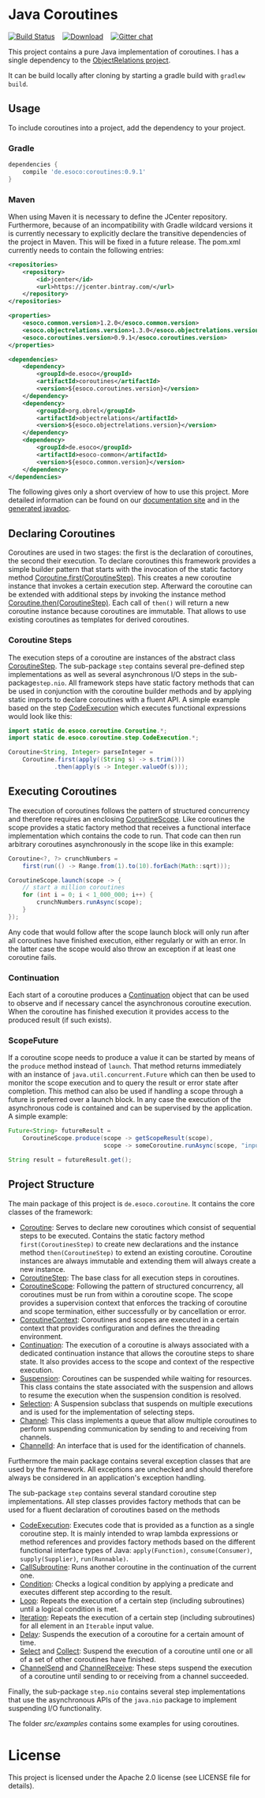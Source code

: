 # Java Coroutines

[![Build Status](https://www.travis-ci.org/esoco/coroutines.svg?branch=master)](https://www.travis-ci.org/esoco/coroutines)&nbsp;&nbsp;&nbsp;
[![Download](https://api.bintray.com/packages/esoco/sdack/coroutines/images/download.svg)](https://bintray.com/esoco/sdack/coroutines/_latestVersion)&nbsp;&nbsp;&nbsp;
[![Gitter chat](https://badges.gitter.im/esoco-coroutines/gitter.png)](https://gitter.im/esoco-coroutines/community)

This project contains a pure Java implementation of coroutines. I has a single dependency to the [ObjectRelations project](https://github.com/esoco/objectrelations). 

It can be build locally after cloning by starting a gradle build with `gradlew build`. 

## Usage
To include coroutines into a project, add the dependency to your project. 

### Gradle

```gradle
dependencies {
	compile 'de.esoco:coroutines:0.9.1'
}
```

### Maven
When using Maven it is necessary to define the JCenter repository. Furthermore, because of an incompatibility with Gradle wildcard versions it is currently necessary to explicitly declare the transitive dependencies of the project in Maven. This will be fixed in a future release. The pom.xml currently needs to contain the following entries:

```xml
<repositories>
    <repository>
        <id>jcenter</id>
        <url>https://jcenter.bintray.com/</url>
    </repository>
</repositories>

<properties>
    <esoco.common.version>1.2.0</esoco.common.version>
    <esoco.objectrelations.version>1.3.0</esoco.objectrelations.version>
    <esoco.coroutines.version>0.9.1</esoco.coroutines.version>
</properties>

<dependencies>
    <dependency>
        <groupId>de.esoco</groupId>
        <artifactId>coroutines</artifactId>
        <version>${esoco.coroutines.version}</version>
    </dependency>
    <dependency>
        <groupId>org.obrel</groupId>
        <artifactId>objectrelations</artifactId>
        <version>${esoco.objectrelations.version}</version>
    </dependency>
    <dependency>
        <groupId>de.esoco</groupId>
        <artifactId>esoco-common</artifactId>
        <version>${esoco.common.version}</version>
    </dependency>
</dependencies>

```

The following gives only a short overview of how to use this project. More detailed information can be found on our [documentation site](https://esoco.gitbook.io/sdack/coroutines/introduction) and in the [generated javadoc](https://esoco.github.io/coroutines/javadoc/).

## Declaring Coroutines

Coroutines are used in two stages: the first is the declaration of coroutines, the second their execution. To declare coroutines this framework provides a simple builder pattern that starts with the invocation of the static factory method [Coroutine.first(CoroutineStep)](https://esoco.github.io/coroutines/javadoc/de/esoco/coroutine/Coroutine.html#first-de.esoco.coroutine.CoroutineStep-). This creates a new coroutine instance that invokes a certain execution step. Afterward the coroutine can be extended with additional steps by invoking the instance method [Coroutine.then(CoroutineStep)](https://esoco.github.io/coroutines/javadoc/de/esoco/coroutine/Coroutine.html#then-de.esoco.coroutine.CoroutineStep-). Each call of `then()` will return a new coroutine instance because coroutines are immutable. That allows to use existing coroutines as templates for derived coroutines.

### Coroutine Steps

The execution steps of a coroutine are instances of the abstract class [CoroutineStep](https://esoco.github.io/coroutines/javadoc/de/esoco/coroutine/CoroutineStep.html). The sub-package `step` contains several pre-defined step implementations as well as several asynchronous I/O steps in the sub-package`step.nio`. All framework steps have static factory methods that can be used in conjunction with the coroutine builder methods and by applying static imports to declare coroutines with a fluent API. A simple example based on the step [CodeExecution](https://esoco.github.io/coroutines/javadoc/de/esoco/coroutine/step/CodeExecution.html) which executes functional expressions would look like this:

```java
import static de.esoco.coroutine.Coroutine.*;
import static de.esoco.coroutine.step.CodeExecution.*;

Coroutine<String, Integer> parseInteger =
    Coroutine.first(apply((String s) -> s.trim()))
             .then(apply(s -> Integer.valueOf(s)));
```

## Executing Coroutines

The execution of coroutines follows the pattern of structured concurrency and therefore requires an enclosing [CoroutineScope](https://esoco.github.io/coroutines/javadoc/de/esoco/coroutine/CoroutineScope.html). Like coroutines the scope provides a static factory method that receives a functional interface implementation which contains the code to run. That code can then run arbitrary coroutines asynchronously in the scope like in this example:

```java
Coroutine<?, ?> crunchNumbers =
    first(run(() -> Range.from(1).to(10).forEach(Math::sqrt)));

CoroutineScope.launch(scope -> {
    // start a million coroutines
    for (int i = 0; i < 1_000_000; i++) {
        crunchNumbers.runAsync(scope);
    }
}); 
```

Any code that would follow after the scope launch block will only run after all coroutines have finished execution, either regularly or with an error. In the latter case the scope would also throw an exception if at least one coroutine fails.

### Continuation

Each start of a coroutine produces a [Continuation](https://esoco.github.io/coroutines/javadoc/de/esoco/coroutine/Continuation.html) object that can be used to observe and if necessary cancel the asynchronous coroutine execution. When the coroutine has finished execution it provides access to the produced result (if such exists).

### ScopeFuture 

If a coroutine scope needs to produce a value it can be started by means of the `produce` method instead of `launch`. That method returns immediately with an instance of `java.util.concurrent.Future` which can then be used to monitor the scope execution and to query the result or error state after completion. This method can also be used if handling a scope through a future is preferred over a launch block. In any case the execution of the asynchronous code is contained and can be supervised by the application. A simple example:

```java
Future<String> futureResult =
	CoroutineScope.produce(scope -> getScopeResult(scope), 
	                       scope -> someCoroutine.runAsync(scope, "input"));

String result = futureResult.get();
```

## Project Structure

The main package of this project is `de.esoco.coroutine`. It contains the core classes of the framework:

* [Coroutine](https://esoco.github.io/coroutines/javadoc/de/esoco/coroutine/Coroutine.html): Serves to declare new coroutines which consist of sequential steps to be executed. Contains the static factory method `first(CoroutinesStep)` to create new declarations and the instance method `then(CoroutineStep)` to extend an existing coroutine. Coroutine instances are always immutable and extending them will always create a new instance.
* [CoroutineStep](https://esoco.github.io/coroutines/javadoc/de/esoco/coroutine/CoroutineStep.html): The base class for all execution steps in coroutines.
* [CoroutineScope](https://esoco.github.io/coroutines/javadoc/de/esoco/coroutine/CoroutineScope.html): Following the pattern of structured concurrency, all coroutines must be run from within a coroutine scope. The scope provides a supervision context that enforces the tracking of coroutine and scope termination, either successfully or by cancellation or error.
* [CoroutineContext](https://esoco.github.io/coroutines/javadoc/de/esoco/coroutine/CoroutineContext.html): Coroutines and scopes are executed in a certain context that provides configuration and defines the threading environment.
* [Continuation](https://esoco.github.io/coroutines/javadoc/de/esoco/coroutine/Continuation.html): The execution of a coroutine is always associated with a dedicated continuation instance that allows the coroutine steps to share state. It also provides access to the scope and context of the respective execution.
* [Suspension](https://esoco.github.io/coroutines/javadoc/de/esoco/coroutine/Suspension.html): Coroutines can be suspended while waiting for resources. This class contains the state associated with the suspension and allows to resume the execution when the suspension condition is resolved.
* [Selection](https://esoco.github.io/coroutines/javadoc/de/esoco/coroutine/Selection.html): A Suspension subclass that suspends on multiple executions and is used for the implementation of selecting steps. 
* [Channel](https://esoco.github.io/coroutines/javadoc/de/esoco/coroutine/Channel.html): This class implements a queue that allow multiple coroutines to perform suspending communication by sending to and receiving from channels. 
* [ChannelId](https://esoco.github.io/coroutines/javadoc/de/esoco/coroutine/ChannelId.html): An interface that is used for the identification of channels. 

Furthermore the main package contains several exception classes that are used by the framework. All exceptions are unchecked and should therefore always be considered in an application's exception handling. 

The sub-package `step` contains several standard coroutine step implementations. All step classes provides factory methods that can be used for a fluent declaration of coroutines based on the methods  

* [CodeExecution](https://esoco.github.io/coroutines/javadoc/de/esoco/coroutine/step/CodeExecution.html): Executes code that is provided as a function as a single coroutine step. It is mainly intended to wrap lambda expressions or method references and provides factory methods based on the different functional interface types of Java: `apply(Function)`, `consume(Consumer)`, `supply(Supplier)`, `run(Runnable)`.
* [CallSubroutine](https://esoco.github.io/coroutines/javadoc/de/esoco/coroutine/step/CallSubroutine.html): Runs another coroutine in the continuation of the current one.
* [Condition](https://esoco.github.io/coroutines/javadoc/de/esoco/coroutine/step/Condition.html): Checks a logical condition by applying a predicate and executes different step according to the result.
* [Loop](https://esoco.github.io/coroutines/javadoc/de/esoco/coroutine/step/Loop.html): Repeats the execution of a certain step (including subroutines) until a logical condition is met.
* [Iteration](https://esoco.github.io/coroutines/javadoc/de/esoco/coroutine/step/Iteration.html): Repeats the execution of a certain step (including subroutines) for all element in an `Iterable` input value.
* [Delay](https://esoco.github.io/coroutines/javadoc/de/esoco/coroutine/step/Delay.html): Suspends the execution of a coroutine for a certain amount of time.
* [Select](https://esoco.github.io/coroutines/javadoc/de/esoco/coroutine/step/Select.html) and [Collect](https://esoco.github.io/coroutines/javadoc/de/esoco/coroutine/step/Collect.html): Suspend the execution of a coroutine until one or all of a set of other coroutines have finished.
* [ChannelSend](https://esoco.github.io/coroutines/javadoc/de/esoco/coroutine/step/ChannelSend.html) and [ChannelReceive](https://esoco.github.io/coroutines/javadoc/de/esoco/coroutine/step/ChannelReceive.html): These steps suspend the execution of a coroutine until sending to or receiving from a channel succeeded.

 Finally, the sub-package `step.nio` contains several step implementations that use the asynchronous APIs of the `java.nio` package to implement suspending I/O functionality. 
 
The folder *src/examples* contains some examples for using coroutines. 

# License

This project is licensed under the Apache 2.0 license (see LICENSE file for details).  
